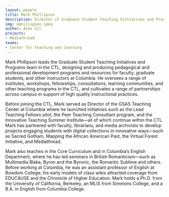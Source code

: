 ```yaml
---
layout: people
title: Mark Phillipson
description: Director of Graduate Student Teaching Initiatives and Programs, CTL
img: mphillipson.jpeg
author: Alex Gil
projects:
- Mediathread
teams:
- Center for Teaching and Learning
---
```


Mark Phillipson leads the Graduate Student Teaching Initiatives and Programs team in the CTL, designing and producing pedagogical and professional development programs and resources for faculty, graduate students, and other instructors at Columbia. He oversees a range of institutes, workshops, fellowships, consultations, learning communities, and other teaching programs in the CTL, and cultivates a range of partnerships across campus in support of high quality instructional practices.

Before joining the CTL, Mark served as Director of the GSAS Teaching Center at Columbia where he launched initiatives such as the Lead Teaching Fellows pilot, the Peer Teaching Consultant program, and the Innovative Teaching Summer Institute—all of which continue within the CTL. Mark has partnered with faculty, librarians, and media archivists to develop projects engaging students with digital collections in innovative ways—such as Sacred Gotham, Mapping the African American Past, the Virtual Forest Initiative, and Mediathread.

Mark also teaches in the Core Curriculum and in Columbia’s English Department, where he has led seminars in British Romanticism—such as Multimedia Blake, Byron and the Byronic, the Romantic Sublime and others. Before working at Columbia, he was an assistant professor of English at Bowdoin College; his early models of class wikis attracted coverage from EDUCAUSE and the Chronicle of Higher Education. Mark holds a Ph.D. from the University of California, Berkeley, an MLIS from Simmons College, and a B.A. in English from Columbia College.